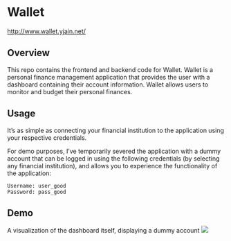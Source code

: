 # Wallet

http://www.wallet.yjain.net/

## Overview

This repo contains the frontend and backend code for Wallet. Wallet is a personal finance management application that provides the user with a dashboard containing their account information. Wallet allows users to monitor and budget their personal finances.

## Usage

It’s as simple as connecting your financial institution to the application using your respective credentials.

For demo purposes, I’ve temporarily severed the application with a dummy account that can be logged in using the following credentials (by selecting any financial institution), and allows you to experience the functionality of the application:

```
Username: user_good
Password: pass_good

````
## Demo

A visualization of the dashboard itself, displaying a dummy account
![](demo.PNG)
